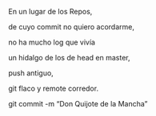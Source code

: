 ﻿En un lugar de los Repos, de cuyo commit no quiero acordarme, no ha mucho log que vivía un hidalgo de los de head en master, push antiguo, git flaco y remote corredor. git commit -m “Don Quijote de la Mancha”